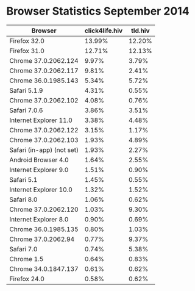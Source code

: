 # Browser Statistics September 2014

<table>
<thead>
<tr><th>Browser</th><th>click4life.hiv</th><th>tld.hiv</th></tr>
</thead>
<tbody>
<tr><td>Firefox 32.0</td><td>13.99%</td><td>12.20%</td></tr>
<tr><td>Firefox 31.0</td><td>12.71%</td><td>12.13%</td></tr>
<tr><td>Chrome 37.0.2062.124</td><td>9.97%</td><td>3.79%</td></tr>
<tr><td>Chrome 37.0.2062.117</td><td>9.81%</td><td>2.41%</td></tr>
<tr><td>Chrome 36.0.1985.143</td><td>5.34%</td><td>5.72%</td></tr>
<tr><td>Safari 5.1.9</td><td>4.31%</td><td>0.55%</td></tr>
<tr><td>Chrome 37.0.2062.102</td><td>4.08%</td><td>0.76%</td></tr>
<tr><td>Safari 7.0.6</td><td>3.86%</td><td>3.51%</td></tr>
<tr><td>Internet Explorer 11.0</td><td>3.38%</td><td>4.48%</td></tr>
<tr><td>Chrome 37.0.2062.122</td><td>3.15%</td><td>1.17%</td></tr>
<tr><td>Chrome 37.0.2062.103</td><td>1.93%</td><td>4.89%</td></tr>
<tr><td>Safari (in-app) (not set)</td><td>1.93%</td><td>2.27%</td></tr>
<tr><td>Android Browser 4.0</td><td>1.64%</td><td>2.55%</td></tr>
<tr><td>Internet Explorer 9.0</td><td>1.51%</td><td>0.90%</td></tr>
<tr><td>Safari 5.1</td><td>1.45%</td><td>0.55%</td></tr>
<tr><td>Internet Explorer 10.0</td><td>1.32%</td><td>1.52%</td></tr>
<tr><td>Safari 8.0</td><td>1.06%</td><td>0.62%</td></tr>
<tr><td>Chrome 37.0.2062.120</td><td>1.03%</td><td>9.30%</td></tr>
<tr><td>Internet Explorer 8.0</td><td>0.90%</td><td>0.69%</td></tr>
<tr><td>Chrome 36.0.1985.135</td><td>0.80%</td><td>1.03%</td></tr>
<tr><td>Chrome 37.0.2062.94</td><td>0.77%</td><td>9.37%</td></tr>
<tr><td>Safari 7.0</td><td>0.74%</td><td>5.38%</td></tr>
<tr><td>Chrome 1.5</td><td>0.64%</td><td>0.83%</td></tr>
<tr><td>Chrome 34.0.1847.137</td><td>0.61%</td><td>0.62%</td></tr>
<tr><td>Firefox 24.0</td><td>0.58%</td><td>0.62%</td></tr>
</tbody>
</table>